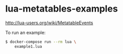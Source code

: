 # lua-metatables-examples

http://lua-users.org/wiki/MetatableEvents


To run an example:

```bash
$ docker-compose run --rm lua \
    example1.lua
```
